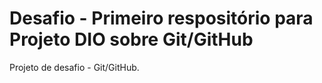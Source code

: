 # Desafio - Primeiro respositório para Projeto DIO sobre Git/GitHub

Projeto de desafio - Git/GitHub.
